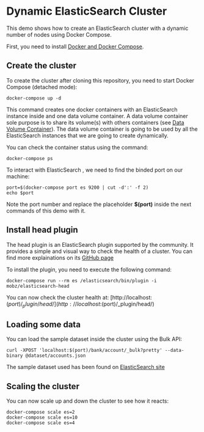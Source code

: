 # Dynamic ElasticSearch Cluster 

This demo shows how to create an ElasticSearch cluster with a dynamic number of nodes using Docker Compose.

First, you need to install [Docker and Docker Compose](https://docs.docker.com/compose/#installation-and-set-up).

## Create the cluster
To create the cluster after cloning this repository, you need to start Docker Compose (detached mode):
```
docker-compose up -d
```
This command creates one docker containers with an ElasticSearch instance inside and one data volume container. A data volume container sole purpose is to share its volume(s) with others containers (see [Data Volume Container](https://docs.docker.com/userguide/dockervolumes/#creating-and-mounting-a-data-volume-container)). The data  volume container is going to be used by all the ElasticSearch instances that we are going to create dynamically.

You can check the container status using the command:
```
docker-compose ps
```

To interact with ElasticSearch , we need to find the binded port on our machine:
```
port=$(docker-compose port es 9200 | cut -d':' -f 2)
echo $port
```
Note the port number and replace the placeholder **$(port)** inside the next commands of this demo with it.

## Install head plugin
The head plugin is an ElasticSearch plugin supported by the community. It provides a simple and visual way to check the health of a cluster. You can find more explainations on its [GitHub page](https://github.com/mobz/elasticsearch-head) 

To install the plugin, you need to execute the following command:
```
docker-compose run --rm es /elasticsearch/bin/plugin -i mobz/elasticsearch-head
```

You can now check the cluster health at: [http://localhost:$(port)/_plugin/head/](http://localhost:$(port)/_plugin/head/)

## Loading some data
You can load the sample dataset inside the cluster using the Bulk API:
```
curl -XPOST 'localhost:$(port)/bank/account/_bulk?pretty' --data-binary @dataset/accounts.json
```
The sample dataset used has been found on [ElasticSearch site](http://www.elasticsearch.org/guide/en/elasticsearch/reference/current/_exploring_your_data.html)

## Scaling the cluster
You can now scale up and down the cluster to see how it reacts:
```
docker-compose scale es=2
docker-compose scale es=10
docker-compose scale es=4
```

